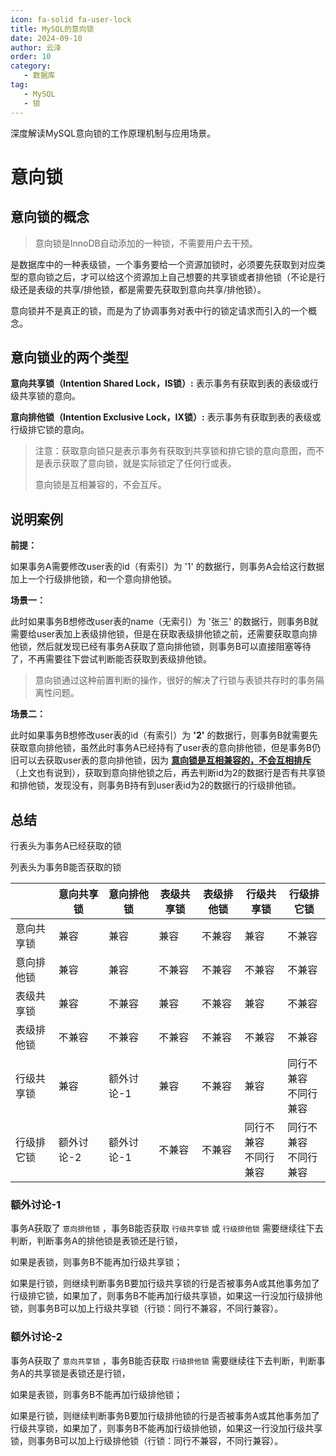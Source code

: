 ```yaml
---
icon: fa-solid fa-user-lock
title: MySQL的意向锁
date: 2024-09-10
author: 云泽
order: 10
category:
   - 数据库
tag:
   - MySQL
   - 锁
---
```


深度解读MySQL意向锁的工作原理机制与应用场景。

<!-- more -->

# 意向锁


## 意向锁的概念

> 意向锁是InnoDB自动添加的一种锁，不需要用户去干预。

是数据库中的一种表级锁，一个事务要给一个资源加锁时，必须要先获取到对应类型的意向锁之后，才可以给这个资源加上自己想要的共享锁或者排他锁（不论是行级还是表级的共享/排他锁，都是需要先获取到意向共享/排他锁）。

意向锁并不是真正的锁，而是为了协调事务对表中行的锁定请求而引入的一个概念。



## 意向锁业的两个类型

**意向共享锁（Intention Shared Lock，IS锁）:** 表示事务有获取到表的表级或行级共享锁的意向。

**意向排他锁（Intention Exclusive Lock，IX锁）:** 表示事务有获取到表的表级或行级排它锁的意向。



> 注意：获取意向锁只是表示事务有获取到共享锁和排它锁的意向意图，而不是表示获取了意向锁，就是实际锁定了任何行或表。
>
> 意向锁是互相兼容的，不会互斥。



## 说明案例

**前提：**

如果事务A需要修改user表的id（有索引）为 '1' 的数据行，则事务A会给这行数据加上一个行级排他锁，和一个意向排他锁。

**场景一：** 

此时如果事务B想修改user表的name（无索引）为 '张三' 的数据行，则事务B就需要给user表加上表级排他锁，但是在获取表级排他锁之前，还需要获取意向排他锁，然后就发现已经有事务A获取了意向排他锁，则事务B可以直接阻塞等待了，不再需要往下尝试判断能否获取到表级排他锁。

> 意向锁通过这种前置判断的操作，很好的解决了行锁与表锁共存时的事务隔离性问题。

**场景二：** 

此时如果事务B想修改user表的id（有索引）为 **'2'** 的数据行，则事务B就需要先获取意向排他锁，虽然此时事务A已经持有了user表的意向排他锁，但是事务B仍旧可以去获取user表的意向排他锁，因为 **<u>意向锁是互相兼容的，不会互相排斥</u>** （上文也有说到），获取到意向排他锁之后，再去判断id为2的数据行是否有共享锁和排他锁，发现没有，则事务B持有到user表id为2的数据行的行级排他锁。



## 总结

行表头为事务A已经获取的锁

列表头为事务B能否获取的锁

|            | 意向共享锁 | 意向排他锁 | 表级共享锁 | 表级排他锁 | 行级共享锁                 | 行级排它锁                 |
| ---------- | ---------- | ---------- | ---------- | ---------- | -------------------------- | -------------------------- |
| 意向共享锁 | 兼容       | 兼容       | 兼容       | 不兼容     | 兼容                       | 不兼容                     |
| 意向排他锁 | 兼容       | 兼容       | 不兼容     | 不兼容     | 不兼容                     | 不兼容                     |
| 表级共享锁 | 兼容       | 不兼容     | 兼容       | 不兼容     | 兼容                       | 不兼容                     |
| 表级排他锁 | 不兼容     | 不兼容     | 不兼容     | 不兼容     | 不兼容                     | 不兼容                     |
| 行级共享锁 | 兼容       | 额外讨论-1 | 兼容       | 不兼容     | 兼容                       | 同行不兼容<br />不同行兼容 |
| 行级排它锁 | 额外讨论-2 | 额外讨论-1 | 不兼容     | 不兼容     | 同行不兼容<br />不同行兼容 | 同行不兼容<br />不同行兼容 |

### 额外讨论-1

事务A获取了 `意向排他锁` ，事务B能否获取 `行级共享锁` 或 `行级排他锁` 需要继续往下去判断，判断事务A的排他锁是表锁还是行锁，

如果是表锁，则事务B不能再加行级共享锁；

如果是行锁，则继续判断事务B要加行级共享锁的行是否被事务A或其他事务加了行级排它锁，如果加了，则事务B不能再加行级共享锁，如果这一行没加行级排他锁，则事务B可以加上行级共享锁（行锁：同行不兼容，不同行兼容）。

### 额外讨论-2

事务A获取了 `意向共享锁` ，事务B能否获取 `行级排他锁` 需要继续往下去判断，判断事务A的共享锁是表锁还是行锁，

如果是表锁，则事务B不能再加行级排他锁；

如果是行锁，则继续判断事务B要加行级排他锁的行是否被事务A或其他事务加了行级共享锁，如果加了，则事务B不能再加行级排他锁，如果这一行没加行级共享锁，则事务B可以加上行级排他锁（行锁：同行不兼容，不同行兼容）。